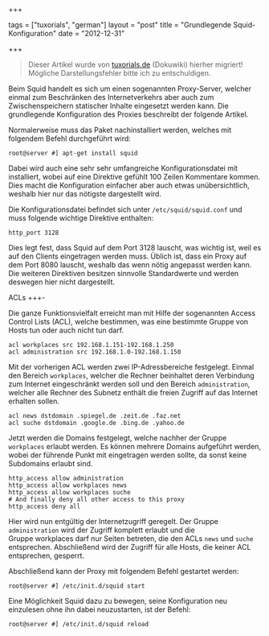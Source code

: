+++

tags = ["tuxorials", "german"]
layout = "post"
title = "Grundlegende Squid-Konfiguration"
date = "2012-12-31"

+++

>
> Dieser Artikel wurde von [tuxorials.de](http://tuxorials.de) (Dokuwiki) hierher migriert!
> Mögliche Darstellungsfehler bitte ich zu entschuldigen.
>


Beim Squid handelt es sich um einen sogenannten Proxy-Server, welcher
einmal zum Beschränken des Internetverkehrs aber auch zum
Zwischenspeichern statischer Inhalte eingesetzt werden kann. Die
grundlegende Konfiguration des Proxies beschreibt der folgende Artikel.

Normalerweise muss das Paket nachinstalliert werden, welches mit
folgendem Befehl durchgeführt wird:

```
root@server #] apt-get install squid
```

Dabei wird auch eine sehr sehr umfangreiche Konfigurationsdatei mit
installiert, wobei auf eine Direktive gefühlt 100 Zeilen Kommentare
kommen. Dies macht die Konfiguration einfacher aber auch etwas
unübersichtlich, weshalb hier nur das nötigste dargestellt wird.

Die Konfigurationsdatei befindet sich unter `/etc/squid/squid.conf` und
muss folgende wichtige Direktive enthalten:

```
http_port 3128
```

Dies legt fest, dass Squid auf dem Port 3128 lauscht, was wichtig ist,
weil es auf den Clients eingetragen werden muss. Üblich ist, dass ein
Proxy auf dem Port 8080 lauscht, weshalb das wenn nötig angepasst werden
kann. Die weiteren Direktiven besitzen sinnvolle Standardwerte und
werden deswegen hier nicht dargestellt.

ACLs
+++-

Die ganze Funktionsvielfalt erreicht man mit Hilfe der sogenannten
Access Control Lists (ACL), welche bestimmen, was eine bestimmte Gruppe
von Hosts tun oder auch nicht tun darf.

```
acl workplaces src 192.168.1.151-192.168.1.250 
acl administration src 192.168.1.0-192.168.1.150
```

Mit der vorherigen ACL werden zwei IP-Adressbereiche festgelegt. Einmal
den Bereich `workplaces`, welcher die Rechner beinhaltet deren
Verbindung zum Internet eingeschränkt werden soll und den Bereich
`administration`, welcher alle Rechner des Subnetz enthält die freien
Zugriff auf das Internet erhalten sollen.

```
acl news dstdomain .spiegel.de .zeit.de .faz.net 
acl suche dstdomain .google.de .bing.de .yahoo.de
```

Jetzt werden die Domains festgelegt, welche nachher der Gruppe
`workplaces` erlaubt werden. Es können mehrere Domains aufgeführt
werden, wobei der führende Punkt mit eingetragen werden sollte, da sonst
keine Subdomains erlaubt sind.

```
http_access allow administration 
http_access allow workplaces news 
http_access allow workplaces suche  
# And finally deny all other access to this proxy
http_access deny all
```

Hier wird nun entgültig der Internetzugriff geregelt. Der Gruppe
`administration` wird der Zugriff komplett erlaubt und die
Gruppe workplaces darf nur Seiten betreten, die den ACLs `news` und
`suche` entsprechen. Abschließend wird der Zugriff für alle Hosts, die
keiner ACL entsprechen, gesperrt.

Abschließend kann der Proxy mit folgendem Befehl gestartet werden:

```
root@server #] /etc/init.d/squid start
```

Eine Möglichkeit Squid dazu zu bewegen, seine Konfiguration neu
einzulesen ohne ihn dabei neuzustarten, ist der Befehl:

```
root@server #] /etc/init.d/squid reload
```
